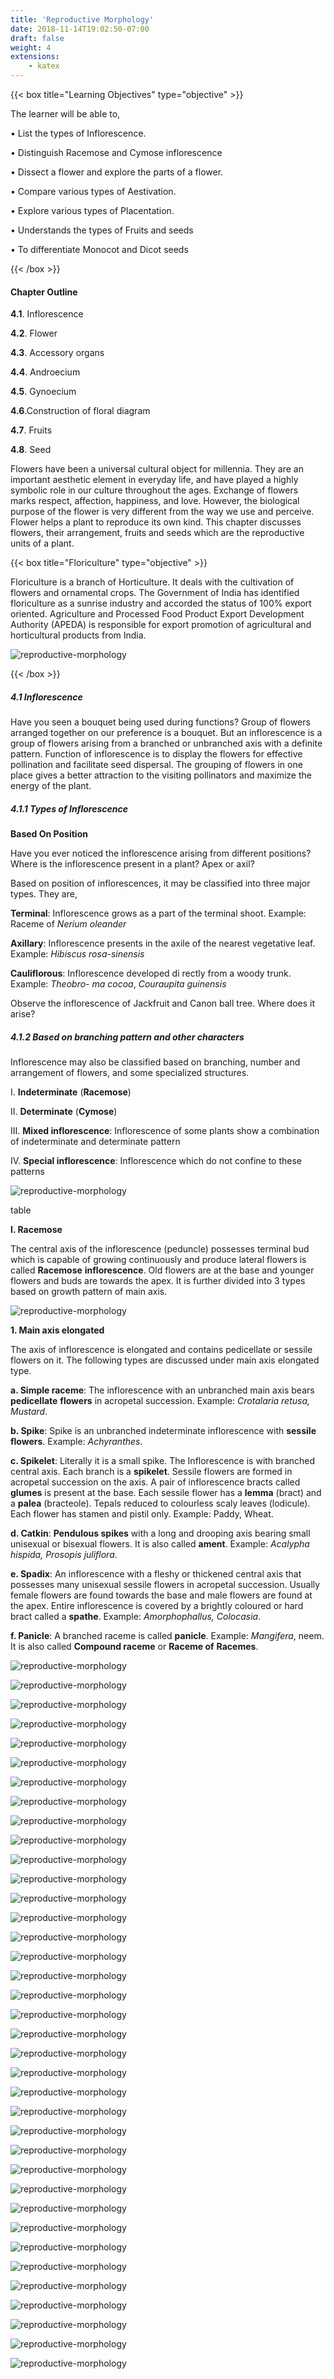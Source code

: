 ```yaml
---
title: 'Reproductive Morphology'
date: 2018-11-14T19:02:50-07:00
draft: false
weight: 4
extensions:
    - katex
---
```





{{< box title="Learning Objectives" type="objective" >}}

The learner will be able to,

• List the types of Inflorescence.

• Distinguish Racemose and Cymose
inflorescence

• Dissect a flower and explore the parts
of a flower.

• Compare various types of Aestivation.

• Explore various types of Placentation.

• Understands the types of Fruits and
seeds

• To differentiate Monocot and Dicot
seeds

{{< /box >}}


#### Chapter Outline

**4.1**. Inflorescence

**4.2**. Flower

**4.3**. Accessory organs

**4.4**. Androecium

**4.5**. Gynoecium

**4.6**.Construction of floral diagram

**4.7**. Fruits

**4.8**. Seed


Flowers have been a universal cultural
object for millennia. They are an important
aesthetic element in everyday life, and have
played a highly symbolic role in our culture
throughout the ages. Exchange of flowers
marks respect, affection, happiness, and love.
However, the biological purpose of the flower
is very different from the way we use and
perceive. Flower helps a plant to reproduce
its own kind. This chapter discusses flowers,
their arrangement, fruits and seeds which are
the reproductive units of a plant.



{{< box title="Floriculture" type="objective" >}}

Floriculture is a branch of Horticulture.
It deals with the cultivation of flowers
and ornamental crops. The Government
of India has identified floriculture as a
sunrise industry and accorded the status
of 100% export oriented. Agriculture
and Processed Food Product Export
Development Authority (APEDA) is
responsible for export promotion of
agricultural and horticultural products
from India.

![reproductive-morphology](/books/biology/unit-2/reproductive/Fig4.1a.eng.png )

{{< /box >}}



##### 4.1 Inflorescence

Have you seen a bouquet being used during
functions? Group of flowers arranged
together on our preference is a bouquet. But
an inflorescence is a group of flowers arising
from a branched or unbranched axis with a
definite pattern. Function of inflorescence
is to display the flowers for effective
pollination and facilitate seed dispersal. The
grouping of flowers in one place gives a better
attraction to the visiting pollinators and
maximize the energy of the plant.


##### 4.1.1 Types of Inflorescence

**Based On Position**

Have you ever noticed the inflorescence
arising from different positions? Where is the
inflorescence present in a plant? Apex or axil?


Based on position of inflorescences, it may
be classified into three major types. They are,

**Terminal**: Inflorescence grows as a
part of the terminal shoot. Example: Raceme
of *Nerium oleander*

**Axillary**: Inflorescence presents in the
axile of the nearest vegetative leaf. Example:
*Hibiscus rosa-sinensis*

**Cauliflorous**: Inflorescence developed di­
rectly from a woody trunk. Example: *Theobro*-
*ma cocoa*, *Couraupita guinensis*

Observe the inflorescence of Jackfruit and
Canon ball tree. Where does it arise?


##### 4.1.2 Based on branching pattern and other characters

Inflorescence may also be classified based
on branching, number and arrangement of
flowers, and some specialized structures.

I. **Indeterminate** (**Racemose**)

II. **Determinate** (**Cymose**)

III. **Mixed inflorescence**: Inflorescence
of some plants show a combination of
indeterminate and determinate pattern

IV. **Special inflorescence**: Inflorescence
which do not confine to these patterns



![reproductive-morphology](/books/biology/unit-2/reproductive/Fig4.1.eng.png )





table 






**I. Racemose**

The central axis of the inflorescence
(peduncle) possesses terminal bud which
is capable of growing continuously and
produce lateral flowers is called **Racemose**
**inflorescence**. Old flowers are at the base
and younger flowers and buds are towards
the apex. It is further divided into 3 types
based on growth pattern of main axis.



![reproductive-morphology](/books/biology/unit-2/reproductive/Fig4.2.eng.png )



**1. Main axis elongated**

The axis of inflorescence is elongated and
contains pedicellate or sessile flowers on it. The
following types are discussed under main axis
elongated type.

**a. Simple raceme**: The inflorescence with
an unbranched main axis bears **pedicellate**
**flowers** in acropetal succession. Example:
*Crotalaria retusa, Mustard*.

**b. Spike**: Spike is an unbranched
indeterminate inflorescence with **sessile**
**flowers**. Example: *Achyranthes*.


**c. Spikelet**: Literally it is a small spike.
The Inflorescence is with branched central
axis. Each branch is a **spikelet**. Sessile flowers
are formed in acropetal succession on the axis.
A pair of inflorescence bracts called **glumes** is
present at the base. Each sessile flower has a
**lemma** (bract) and a **palea** (bracteole). Tepals
reduced to colourless scaly leaves (lodicule).
Each flower has stamen and pistil only.
Example: Paddy, Wheat.

**d. Catkin**: **Pendulous spikes** with a long
and drooping axis bearing small unisexual
or bisexual flowers. It is also called **ament**.
Example: *Acalypha hispida, Prosopis juliflora*.

**e. Spadix**: An inflorescence with a fleshy
or thickened central axis that possesses many
unisexual sessile flowers in acropetal succession.
Usually female flowers are found towards the
base and male flowers are found at the apex.
Entire inflorescence is covered by a brightly
coloured or hard bract called a **spathe**. Example:
*Amorphophallus, Colocasia*.

**f. Panicle**: A branched raceme is called
**panicle**. Example: *Mangifera*, neem. It is also
called **Compound raceme** or **Raceme of**
**Racemes**.




![reproductive-morphology](/books/biology/unit-2/reproductive/Fig4.3.eng.png )






















![reproductive-morphology](/books/biology/unit-2/reproductive/Fig4.4.eng.png )



![reproductive-morphology](/books/biology/unit-2/reproductive/Fig4.5.eng.png )



![reproductive-morphology](/books/biology/unit-2/reproductive/Fig4.6.eng.png )




![reproductive-morphology](/books/biology/unit-2/reproductive/Fig4.7.eng.png )



![reproductive-morphology](/books/biology/unit-2/reproductive/Fig4.8.eng.png )




![reproductive-morphology](/books/biology/unit-2/reproductive/Fig4.9.eng.png )



![reproductive-morphology](/books/biology/unit-2/reproductive/Fig4.10.eng.png )



![reproductive-morphology](/books/biology/unit-2/reproductive/Fig4.11.eng.png )




![reproductive-morphology](/books/biology/unit-2/reproductive/Fig4.12.eng.png )



![reproductive-morphology](/books/biology/unit-2/reproductive/Fig4.13.eng.png )



![reproductive-morphology](/books/biology/unit-2/reproductive/Fig4.13c.eng.png )



![reproductive-morphology](/books/biology/unit-2/reproductive/Fig4.13d.eng.png )



![reproductive-morphology](/books/biology/unit-2/reproductive/Fig4.14.eng.png )


![reproductive-morphology](/books/biology/unit-2/reproductive/Fig4.15.eng.png )



![reproductive-morphology](/books/biology/unit-2/reproductive/Fig4.16.eng.png )



![reproductive-morphology](/books/biology/unit-2/reproductive/Fig4.17a.eng.png )



![reproductive-morphology](/books/biology/unit-2/reproductive/Fig4.17.eng.png )


![reproductive-morphology](/books/biology/unit-2/reproductive/Fig4.18.eng.png )




![reproductive-morphology](/books/biology/unit-2/reproductive/Fig4.20.eng.png )



![reproductive-morphology](/books/biology/unit-2/reproductive/Fig4.21.eng.png )



![reproductive-morphology](/books/biology/unit-2/reproductive/Fig4.22.eng.png )


![reproductive-morphology](/books/biology/unit-2/reproductive/Fig4.23.eng.png )



![reproductive-morphology](/books/biology/unit-2/reproductive/Fig4.24a.eng.png )



![reproductive-morphology](/books/biology/unit-2/reproductive/Fig4.24b.eng.png )



![reproductive-morphology](/books/biology/unit-2/reproductive/Fig4.24c.eng.png )



![reproductive-morphology](/books/biology/unit-2/reproductive/Fig4.24d.eng.png )



![reproductive-morphology](/books/biology/unit-2/reproductive/Fig4.25.eng.png )

![reproductive-morphology](/books/biology/unit-2/reproductive/Fig4.26.eng.png )


![reproductive-morphology](/books/biology/unit-2/reproductive/Fig4.27.eng.png )


![reproductive-morphology](/books/biology/unit-2/reproductive/Fig4.28.eng.png )



![reproductive-morphology](/books/biology/unit-2/reproductive/Fig4.29.eng.png )



![reproductive-morphology](/books/biology/unit-2/reproductive/Fig4.30.eng.png )


![reproductive-morphology](/books/biology/unit-2/reproductive/Fig4.31.eng.png )


![reproductive-morphology](/books/biology/unit-2/reproductive/Fig4.32.eng.png )


![reproductive-morphology](/books/biology/unit-2/reproductive/Fig4.33.eng.png )



![reproductive-morphology](/books/biology/unit-2/reproductive/Fig4.34.eng.png )























































































































